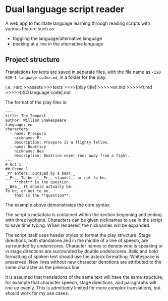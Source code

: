 # Dual language script reader

A web app to facilitate language learning through reading scripts with various feature such as:

* toggling the language/alternative language
* peeking at a line in the alternative language

## Project structure

Translations for texts are saved in separate files, with the file name as `<ISO 639-1 language code>.md`, in a folder for the play.

I.e.
\>src
\>\>assets
\>\>\>texts
\>\>\>\>[play title]
\>\>\>\>\>en.md
\>\>\>\>\>fr.md
\>\>\>\>\>[ISO language code].md

The format of the play files is:

```
---
title: The Tempest
author: William Shakespeare
language: en
characters:
  - name: Prosporo
    nickname: Pr
    description: Prosporo is a flighty fellow.
  - name: Beatrice
    nickname: Bea
    description: Beatrice never runs away from a fight.
---
# Act 1
## Scene 1
_Pr enters, pursued by a bear._
__Pr__ To be _(__Pr__ stands)_, or not to be,
    **that** is the question.
__Bea__ It should actually be:
To be, or not to be,
    that is the **question**.
```

The example above demonstrates the core syntax.

The script's metadata is contained within the section beginning and ending with three hyphens. Characters can be given nicknames to use in the script to save time typing. When rendered, the nicknames will be expanded.

The script itself uses header styles to format the play structure. Stage directions, both standalone and in the middle of a line of speech, are surrounded by underscores. Character names to denote who is speaking or in stage directions are surrounded by double underscores. Italic and bold formatting of spoken text should use the asterix formatting. Whitespace is preserved. New lines without new character denotions are attributed to the same character as the previous line.

It is assumed that translations of the same text will have the same structure, for example that character speech, stage directions, and paragraphs will line up evenly. This is admittedly limited for more complex translations, but should work for my use cases.
